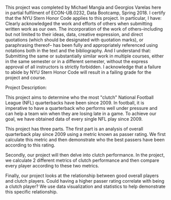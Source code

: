 
This project was completed by Michael Mangia and Georgios Varelas here in partial fulfilment of ECON-UB.0232,
Data Bootcamp, Spring 2018. I certify that the NYU Stern Honor Code applies to this project.
In particular, I have:
Clearly acknowledged the work and efforts of others when submitting written work as our own.
The incorporation of the work of others–including but not limited to their ideas, data, creative
expression, and direct quotations (which should be designated with quotation marks), or paraphrasing
thereof– has been fully and appropriately referenced using notations both in the text
and the bibliography.
And I understand that:
Submitting the same or substantially similar work in multiple courses, either in the same semester
or in a different semester, without the express approval of all instructors is strictly forbidden.
I acknowledge that a failure to abide by NYU Stern Honor Code will result in a failing grade for
the project and course.

Project Description:

This project aims to determine who the most "clutch" National Football League (NFL) quarterbacks have been since 2009. In football, it is imperative to have a quarterback who performs well under pressure and can help a team win when they are losing late in a game. To achieve our goal, we have obtained data of every single NFL play since 2009.

This project has three parts. The first part is an analysis of overall quarterback play since 2009 using a metric known as passer rating. We first calculate this metric and then demonstrate who the best passers have been according to this rating.

Secondly, our project will then delve into clutch performance. In the project, we calculate 2 different metrics of clutch performance and then compare every player according to these two metrics.

Finally, our project looks at the relationship between good overall players and clutch players. Could having a higher passer rating correlate with being a clutch player? We use data visualization and statistics to help demonstrate this specific relationship.
